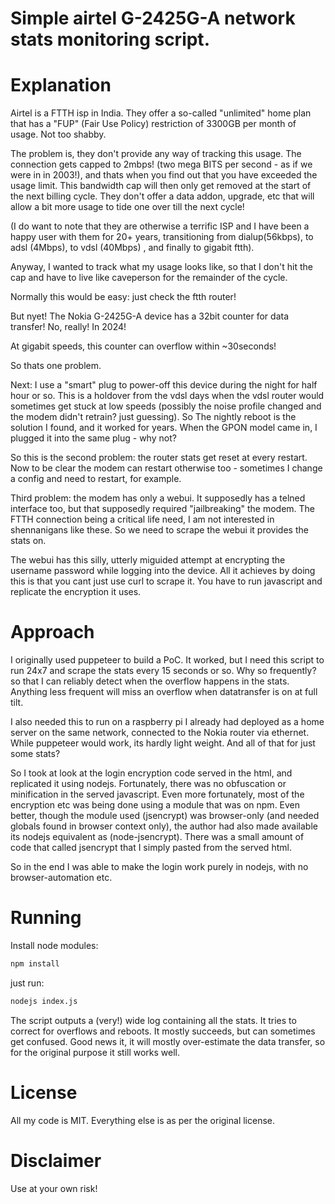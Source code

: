 # Simple airtel G-2425G-A network stats monitoring script.

# Explanation

Airtel is a FTTH isp in India. They offer a so-called "unlimited" home plan that
has a "FUP" (Fair Use Policy) restriction of 3300GB per month of usage. Not too shabby.

The problem is, they don't provide any way of tracking this usage. The connection
gets capped to 2mbps! (two mega BITS per second - as if we were in in 2003!), and thats
when you find out that you have exceeded the usage limit. This bandwidth cap will then
only get removed at the start of the next billing cycle. They don't offer a data addon,
upgrade, etc that will allow a bit more usage to tide one over till the next cycle!

(I do want to note that they are otherwise a terrific ISP and I have been a happy user
with them for 20+ years, transitioning from dialup(56kbps), to adsl (4Mbps), to vdsl (40Mbps)
, and finally to gigabit ftth).

Anyway, I wanted to track what my usage looks like, so that I don't hit the cap and have to
live like caveperson for the remainder of the cycle.

Normally this would be easy: just check the ftth router!

But nyet! The Nokia G-2425G-A device has a 32bit counter for data transfer! No, really!
In 2024!

At gigabit speeds, this counter can overflow within ~30seconds!

So thats one problem.

Next: I use a "smart" plug to power-off this device during the night for half hour or so.
This is a holdover from the vdsl days when the vdsl router would sometimes get stuck at low
speeds (possibly the noise profile changed and the modem didn't retrain? just guessing). So
The nightly reboot is the solution I found, and it worked for years. When the GPON model came
in, I plugged it into the same plug - why not?

So this is the second problem: the router stats get reset at every restart. Now to be clear
the modem can restart otherwise too - sometimes I change a config and need to restart, for example.


Third problem: the modem has only a webui. It supposedly has a telned interface too, but that 
supposedly required "jailbreaking" the modem. The FTTH connection being a critical life need,
I am  not interested in shennanigans like these. So we need to scrape the webui it provides the stats on.

The webui has this silly, utterly miguided attempt at encrypting the username password while logging into the
device. All it achieves by doing this is that you cant just use curl to scrape it. You have to run javascript and
replicate the encryption it uses.


# Approach

I originally used puppeteer to build a PoC. It worked, but I need this script to run 24x7 and scrape the stats
every 15 seconds or so. Why so frequently? so that I can reliably detect when the overflow happens in the stats.
Anything less frequent will miss an overflow when datatransfer is on at full tilt.

I also needed this to run on a raspberry pi I already had deployed as a home server on the same network, connected
to the Nokia router via ethernet. While puppeteer would work, its hardly light weight. And all of that for just some
stats?

So I took at look at the login encryption code served in the html, and replicated it using nodejs. Fortunately,
there was no obfuscation or minification in the served javascript. Even more fortunately, most of the
encryption etc was being done using a module that was on npm. Even better, though the module used (jsencrypt)
was browser-only (and needed globals found in browser context only), the author had also made available its nodejs
equivalent as (node-jsencrypt). There was a small amount of code that called jsencrypt that I simply pasted from
the served html. 

So in the end I was able to make the login work purely in nodejs, with no browser-automation etc.

# Running


Install node modules:

``` bash
npm install
```


just run:

``` bash
nodejs index.js
````

The script outputs a (very!) wide log containing all the stats. It tries to correct for overflows and reboots.
It mostly succeeds, but can sometimes get confused. Good news it, it will mostly over-estimate the data transfer,
so for the original purpose it still works well.


# License

All my code is MIT. Everything else is as per the original license.

# Disclaimer

Use at your own risk! 

